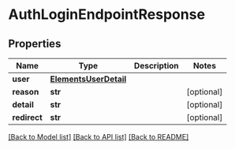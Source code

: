 # AuthLoginEndpointResponse


## Properties

Name | Type | Description | Notes
------------ | ------------- | ------------- | -------------
**user** | [**ElementsUserDetail**](ElementsUserDetail.md) |  | 
**reason** | **str** |  | [optional] 
**detail** | **str** |  | [optional] 
**redirect** | **str** |  | [optional] 

[[Back to Model list]](../#documentation-for-models) [[Back to API list]](../#documentation-for-api-endpoints) [[Back to README]](../)



